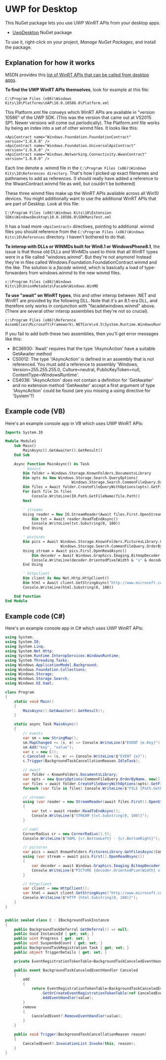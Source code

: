 # UWP for Desktop

This NuGet package lets you use UWP WinRT APIs from your desktop apps.

* [UwpDesktop](https://www.nuget.org/packages/UwpDesktop) NuGet package

To use it, right-click on your project, *Manage NuGet Packages*, and install the package.


## Explanation for how it works

MSDN provides this [list of WinRT APIs that can be called from desktop apps](https://msdn.microsoft.com/en-us/library/windows/desktop/dn554295(v=vs.85).aspx).

**To find the UWP WinRT APIs themselves**, look for example at this file:
```
C:\Program Files (x86)\Windows Kits\10\Platforms\UAP\10.0.10586.0\Platform.xml
```
This Platform.xml file conveys which WinRT APIs are available in "version 10586" of the UWP SDK. (This was the version that came out at VS2015 SP1. Newer versions will come out periodically). The Platform.xml file works by being an index into a set of other winmd files. It looks like this:
```
<ApiContract name="Windows.Foundation.FoundationContract" version="1.0.0.0" />
<ApiContract name="Windows.Foundation.UniversalApiContract" version="1.0.0.0" />
<ApiContract name="Windows.Networking.Connectivity.WwanContract" version="1.0.0.0" />
```
Each line denote a .winmd file in the `C:\Program Files (x86)\Windows Kits\10\References directory`. That's how I picked up exact filenames and pathnames to add as references. (I should really have added a reference to the WwanContract.winmd file as well, but couldn't be bothered)

These three winmd files make up the WinRT APIs available across all Win10 devices. You might additionally want to use the additional WinRT APIs that are part of Desktop. Look at this file:
```
C:\Program Files (x86)\Windows Kits\10\Extension SDKs\WindowsDesktop\10.0.10586.0\SDKManifest.xml
```
It has a load more `<ApiContract>` directives, pointing to additional .winmd files you should reference from the `C:\Program Files (x86)\Windows Kits\10\References` directory. I haven't bothered to do that.

 

**To interop with DLLs or WINMDs built for Win8.1 or WindowsPhone8.1**, the issue is that those old DLLs and WinMDs used to think that all WinRT types were in a file called "windows.winmd". But they're not anymore! Instead they're in files called Windows.Foundation.FoundationContract.winmd and the like. The solution is a *facade winmd*, which is basically a load of type-forwarders from windows.winmd to the new winmd files.
```
c:\Program Files (x86)\Windows Kits\10\UnionMetadata\Facade\Windows.WinMD
```
 

**To use "await" on WinRT types**, this and other interop between .NET and WinRT are provided by the following DLL. Note that it's an 8.1-era DLL, and therefore only works in conjunction with "facade\windows.winmd" above. (There are several other interop assemblies but they're not so crucial).
```
c:\Program Files (x86)\Reference Assemblies\Microsoft\Framework\.NETCore\v4.5\System.Runtime.WindowsRuntime.dll
```
If you fail to add both these two assemblies, then you'll get error messages like this:

* BC36930: 'Await' requires that the type 'IAsyncAction' have a suitable GetAwaiter method
* CS0012: The type 'IAsyncAction' is defined in an assembly that is not referenced. You must add a reference to assembly 'Windows, Version=255.255.255.0, Culture=neutral, PublicKeyToken=null, ContentType=WindowsRuntime'.
* CS4036: 'IAsyncAction' does not contain a definition for 'GetAwaiter' and no extension method 'GetAwaiter' accept a first argument of type 'IAsyncAction' could be found (are you missing a using directive for 'System'?)
    

## Example code (VB)

Here's an example console app in VB which uses UWP WinRT APIs:

```vb
Imports System.IO

Module Module1
    Sub Main()
        MainAsync().GetAwaiter().GetResult()
    End Sub

    Async Function MainAsync() As Task
        ' basics
        Dim folder = Windows.Storage.KnownFolders.DocumentsLibrary
        Dim opts As New Windows.Storage.Search.QueryOptions(
                              Windows.Storage.Search.CommonFileQuery.OrderByName, {".txt"})
        Dim files = Await folder.CreateFileQueryWithOptions(opts).GetFilesAsync(0, 20)
        For Each file In files
            Console.WriteLine(IO.Path.GetFileName(file.Path))
        Next

        ' streams
        Using reader = New IO.StreamReader(Await files.First.OpenStreamForReadAsync())
            Dim txt = Await reader.ReadToEndAsync()
            Console.WriteLine(txt.Substring(0, 100))
        End Using

        ' pictures
        Dim pics = Await Windows.Storage.KnownFolders.PicturesLibrary.GetFilesAsync(
                         Windows.Storage.Search.CommonFileQuery.OrderBySearchRank, 0, 1)
        Using stream = Await pics.First.OpenReadAsync()
            Dim decoder = Await Windows.Graphics.Imaging.BitmapDecoder.CreateAsync(stream)
            Console.WriteLine(decoder.OrientedPixelWidth & "x" & decoder.OrientedPixelHeight)
        End Using

        ' httpclient
        Dim client As New Net.Http.HttpClient()
        Dim html = Await client.GetStringAsync("http://www.microsoft.com")
        Console.WriteLine(html.Substring(0, 100))

    End Function
End Module
```


## Example code (C#)

Here's an example console app in C# which uses UWP WinRT APIs:


```cs
using System;
using System.IO;
using System.Linq;
using System.Net.Http;
using System.Runtime.InteropServices.WindowsRuntime;
using System.Threading.Tasks;
using Windows.ApplicationModel.Background;
using Windows.Foundation.Collections;
using Windows.Storage;
using Windows.Storage.Search;
using Windows.UI.Xaml;

class Program
{
    static void Main()
    {
        MainAsync().GetAwaiter().GetResult();
    }

    static async Task MainAsync()
    {
        // events
        var sm = new StringMap();
        sm.MapChanged += (s, e) => Console.WriteLine($"EVENT {e.Key}");
        sm.Add("key", "value");
        var c = new C();
        c.Canceled += (s, e) => Console.WriteLine($"EVENT {e}");
        c.Trigger(BackgroundTaskCancellationReason.IdleTask);

        // await
        var folder = KnownFolders.DocumentsLibrary;
        var opts = new QueryOptions(CommonFileQuery.OrderByName, new[] { ".txt" });
        var files = await folder.CreateFileQueryWithOptions(opts).GetFilesAsync(0, 10);
        foreach (var file in files) Console.WriteLine($"FILE {Path.GetFileName(file.Path)}");

        // streams
        using (var reader = new StreamReader(await files.First().OpenStreamForReadAsync()))
        {
            var txt = await reader.ReadToEndAsync();
            Console.WriteLine($"STREAM {txt.Substring(0, 100)}");
        }

        // xaml
        CornerRadius cr = new CornerRadius(1.5);
        Console.WriteLine($"XAML {cr.BottomLeft} - {cr.BottomRight}");

        // pictures
        var pics = await KnownFolders.PicturesLibrary.GetFilesAsync(CommonFileQuery.OrderBySearchRank, 0, 1);
        using (var stream = await pics.First().OpenReadAsync())
        {
            var decoder = await Windows.Graphics.Imaging.BitmapDecoder.CreateAsync(stream);
            Console.WriteLine($"PICTURE {decoder.OrientedPixelWidth} x {decoder.OrientedPixelHeight}");
        }

        // httpclient
        var client = new HttpClient();
        var html = await client.GetStringAsync("http://www.microsoft.com");
        Console.WriteLine($"HTTP {html.Substring(0, 100)}");
    }
}


public sealed class C : IBackgroundTaskInstance
{
    public BackgroundTaskDeferral GetDeferral() => null;
    public Guid InstanceId { get; set; }
    public uint Progress { get; set; }
    public uint SuspendedCount { get; set; }
    public BackgroundTaskRegistration Task { get; set; }
    public object TriggerDetails { get; set; }

    private EventRegistrationTokenTable<BackgroundTaskCanceledEventHandler> CanceledEvent;

    public event BackgroundTaskCanceledEventHandler Canceled
    {
        add
        {
            return EventRegistrationTokenTable<BackgroundTaskCanceledEventHandler>
                .GetOrCreateEventRegistrationTokenTable(ref CanceledEvent)
                .AddEventHandler(value);
        }
        remove
        {
            CanceledEvent?.RemoveEventHandler(value);
        }
    }

    public void Trigger(BackgroundTaskCancellationReason reason)
    {
        CanceledEvent?.InvocationList.Invoke(this, reason);
    }
}
```
